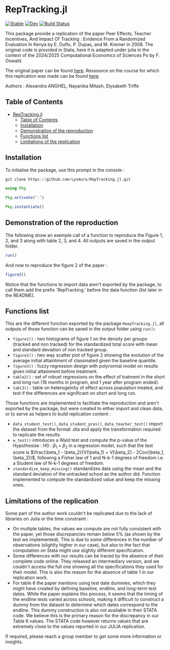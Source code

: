 # RepTracking.jl

[![Stable](https://img.shields.io/badge/docs-stable-blue.svg)](https://Lysmura.github.io/RepTracking.jl/stable/)
[![Dev](https://img.shields.io/badge/docs-dev-blue.svg)](https://Lysmura.github.io/RepTracking.jl/dev/)
[![Build Status](https://github.com/Lysmura/RepTracking.jl/actions/workflows/CI.yml/badge.svg?branch=master)](https://github.com/Lysmura/RepTracking.jl/actions/workflows/CI.yml?query=branch%3Amaster)

This package provide a replication of the paper Peer Effects, Teacher Incentives, And Impact Of Tracking : Evidence From a Randomized Evaluation In Kenya by E. Duflo, P. Dupas, and M. Kremer in 2008. The original code is provided in Stata, here it is adapted under julia in the context of the 2024/2025 Computational Economics of Sciences Po by F. Oswald. 

The original paper can be found [here](https://www.nber.org/system/files/working_papers/w14475/w14475.pdf).
Ressource on the course for which this replication was made can be found [here](https://floswald.github.io/NumericalMethods/).

Authors : Alexandra ANGHEL, Nayanika Mitash, Elysabeth Triffe
## Table of Contents

- [RepTracking.jl](#RepTrackingjl)
  - [Table of Contents](#table-of-contents)
  - [Installation](#installation)
  - [Demonstration of the reproduction](#Demonstration-of-the-reproduction)
  - [Functions list](#functions-list)
  - [Limitations of the replication](#Limitations-of-the-replication)

## Installation

To initialise the package, use this prompt in the console : 

```julia
git clone https://github.com/Lysmura/RepTracking.jl.git

using Pkg

Pkg.activate(".")

Pkg.instantiate()
```

## Demonstration of the reproduction

The following show an exemple call of a function to reproduce the Figure 1, 2, and 3 along with table 2, 3, and 4. All outputs are saved in the output folder.
```julia
run()
```

And now to reproduce the figure 2 of the paper :
```julia
figure2()
```

Notice that the functions to import data aren't exported by the package, to call them add the prefix 'RepTracking.' before the data function (list later in the README).

## Functions list
This are the different function exported by the package `ReepTracking.jl`, all outputs of those function can be saved in the output folder using  `run()`:
* `figure1()` : two histograms of figure 1 on the density per groups (tracked and non tracked) for the standardized total score with mean and standard deviation of non tracked group.
* `figure2()` : two way scatter plot of figure 2 showing the evolution of the average initial attaintment of classmated given the baseline quantile.
* `figure3()` : fuzzy regression design with polynomial model on results given initial attainment before treatment.
* `table2()` : set of robust regressions on the effect of tratment in the short and long run (18 months in program, and 1 year after program ended).
* `tabl3()` : table on heterogeinity of effect across population treated, and test if the differences are significant on short and long run.


Those functions are implemented to facilitate the reproduction and aren't exported by the package, but were created to either import and clean data, or to serve as helpers to build replication content :
* `data_student_test()`, `data_student_pres()`, `data_teacher_test()` import the dataset from the format .dta and apply the transformation required to replicate the results.
* `w_test()` introduces a Wald test and compute the p-value of the Hypothesise : H0 : $\beta_1$ = $\beta_2$ in a regression model, such that the test score is $\frac{\beta_1 - \beta_2}{V(\beta_1) + V[\beta_2] - 2Cov(\beta_1, \beta_2)}$, following a Fisher law of 1 and N-k-1 degrees of freedom i.e. a Student law of N-k-1 degrees of freedom.
* `standardize_keep_missing()` standardizes data using the mean and the standard deviation of the untracked school as the author did. Function implemented to compute the standardized value and keep the missing ones.

## Limitations of the replication
Some part of the author work couldn't be replicated due to the lack of libraries on Julia or the time constraint :
* On mutliple tables, the values we compute are not fully consistent with the paper, yet those discrepancies remain below 5% (as shown by the test we implemented). This is due to some differences in the number of observations (slighlty higher in our case), but also to the fact that computation on Stata might use slightly different specification. 
* Some differences with our results  can be traced by the absence of their complete code online. They released an intermediary version, and we couldn't access the full one showing all the specifications they used for their model. This is also the reason for the absence of table 1 in our replication work.
* For table 6 the paper mentions using test date dummies, which they might have created by defining baseline, endline, and long-term test dates. While the paper explains this process, it seems that the timing of the endline tests varied across schools, making it difficult to construct a dummy from the dataset to determine which dates correspond to the endline. This dummy construction is also not available in their STATA code. We believe this is the primary reason for the discrepancy in our Table 6 values. The STATA code however returns values that are extremely close to the values reported in our JULIA replication. 

If required, please reach a group member to get some more information or insights.
